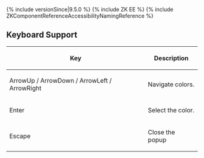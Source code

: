  {% include
versionSince\|9.5.0 %} {% include ZK EE %} {% include
ZKComponentReferenceAccessibilityNamingReference %}

## Keyboard Support

<table>
<thead>
<tr class="header">
<th><center>
<p>Key</p>
</center></th>
<th><center>
<p>Description</p>
</center></th>
</tr>
</thead>
<tbody>
<tr class="odd">
<td><p>ArrowUp / ArrowDown / ArrowLeft / ArrowRight</p></td>
<td><p>Navigate colors.</p></td>
</tr>
<tr class="even">
<td><p>Enter</p></td>
<td><p>Select the color.</p></td>
</tr>
<tr class="odd">
<td><p>Escape</p></td>
<td><p>Close the popup</p></td>
</tr>
</tbody>
</table>

